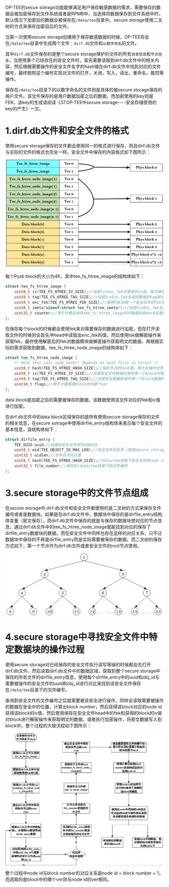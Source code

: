 OP-TEE的secue sotrage功能能够满足用户保存敏感数据的需求，需要保存的数据会被加密保存到文件系统或者是RPMB中，当选择将数据保存到文件系统中时，默认情况下加密后的数据会被保存在`/data/tee`目录中。secure storage使用二叉树的方式来保存加密自后的文件。

当第一次使用secure storage创建用于保存敏感数据的时候，OP-TEE将会在`/data/tee`目录中生成两个文件：`dirf.db`文件和`以数字命名`的文件。

其中`dirf.db`文件保存的是整个secure storage保护的文件的所有`目录信息`和`节点信息`，当使用某个已经存在的安全文件时，首先需要读取到dirf.db文件中的相关内容，然后根据需要操作的安全文件名字的hash值在dirf.db文件中找到对应的文件编号，最终按照这个编号实现对文件的打开，关闭，写入，读出，重命名，裁剪等操作。

保存在`/data/tee`目录下的以数字命名的文件则是具体的被secure storage保存的用户文件。该文件保存的是用户数据加密之后的数据。而加密使用的key则是FEK，该key的生成请阅读《37.OP-TEE中secure storage----安全存储使用的key的产生》一文。

# 1.dirf.db文件和安全文件的格式

使用secure storage保存的文件都会使用同一的格式进行保存，而且dirf.db文件与实际的文件的格式也完全一样。安全文件中保存的内容格式如下图所示：

![](image/20170625101108179.png)

每个Pysb block的大小为4K，其中tee_fs_htree_image的结构体如下：

```c
struct tee_fs_htree_image {
	uint8_t iv[TEE_FS_HTREE_IV_SIZE];//加密iv+enc_fek时使用的iv值，每次保存head时会使用随机数更新
	uint8_t tag[TEE_FS_HTREE_TAG_SIZE];//加密iv+Enc_fek生成的数据的tag部分
	uint8_t enc_fek[TEE_FS_HTREE_FEK_SIZE];//使用TSK加密一个安全文件的fek生成的
	uint8_t imeta[sizeof(struct tee_fs_htree_imeta)];//加密iv+Enc_fek生成的数据的imeta部分
	uint32_t counter;//用于计算在保存tee_fs_htree_image的时候是存到ver0还是ver1
};
```
在保存每个block的时候都会使用fek来对需要保存的数据进行加密，而在打开读取文件的时候则会首先冲head中读取出enc_fek的值，然后使用tsk做解密操作来获取fek，最终使用解密后的fek对数据模块做解密操作获取明文的数据，再根据实际的需求获取到数据。tee_fs_htree_node_image的结构体如下：

```c
struct tee_fs_htree_node_image {
	/* Note that calc_node_hash() depends on hash first in struct */
	uint8_t hash[TEE_FS_HTREE_HASH_SIZE];//保存节点的hash值，用于在操作文件的时候找到该文件的head
	uint8_t iv[TEE_FS_HTREE_IV_SIZE];//加密安全文件数据区域中某一个block时使用的iv值，block数据的每次写入都会使用随机数更新
	uint8_t tag[TEE_FS_HTREE_TAG_SIZE];//加密安全数据区域中够一个block数据时生成的ta
	uint16_t flags;//用于计算使用block中的那个ver
};
```

data block是加密之后的需要被保存的数据，该数据使用该文件对应的fek和iv值进行加密。


在dirf.db文件中的data block区域保存的是所有使用secure storage保存的文件的相关信息，在secure sotrage中使用dirfile_entry结构体来表示每个安全文件的基本信息，该结构体如下：

```c
struct dirfile_entry {
	TEE_UUID uuid;//创建该安全文件的TA的UUID
	uint8_t oid[TEE_OBJECT_ID_MAX_LEN];//安全文件的名字（使用secure storage操作是的名字）
	uint32_t oidlen;//文件名字的长度
	uint8_t hash[TEE_FS_HTREE_HASH_SIZE];//data/tee目录下安全文件的root node的hash值
	uint32_t file_number;//保存在/data/tee目录下的文件编号
};
```

# 3.secure storage中的文件节点组成

在secure storage中,dirf.db文件和安全文件都使用的是二叉树的方式来保存文件编号或者是数据块。如果是在dirf.db文件中，数据块中保存的是dirfile_entry结构体变量（密文保存），而dirf.db文件中保存的就是与保存的数据块想对应的节点信息。通过dirf.db文件中的tee_fs_htree_node_image就能找到对应的保存了dirfile_entry数据块的数据。而在安全文件中同样也存在这样的对应关系，只不过数据块中保存的不再是dirfile_entry而是实际需要被保存的数据。而二叉树的保存方式如下，第一个节点作为dirf.db文件或者安全文件的root节点使用。

![](image/20170624151736766.png)

# 4.secure storage中寻找安全文件中特定数据块的操作过程

使用secure storage对已经保存的安全文件执行读写等操的时候都会先打开dirf.db文件，然后读取dirf.db文件中的数据区域，获取到整个secure storage中保存的所有文件的dirfile_entry信息，使用每个dirfile_entry中的uuid和obj_id与需要被操作的安全文件的uuid和obj_id进行对比来找到该安全文件保存在`/data/tee`目录下的文件编号。

查询到安全文件的文件编号之后就需要被该安全进行操作，同样会读取需要被操作的数据在安全中的位置，计算出block number，然后获得该block对应的node id获得该block的iv值，然后使用保存在安全文件head中的fek和获得的block的iv值对block进行解密操作来获取明文的数据，或者执行加密操作，将密文数据写入到block中。整个过程的大致流程如下图所示：

![](image/20170624151843546.png)
整个过程中node id与block number的对应关系是node id = block number + 1，而选取的是block中的哪个ver则与node id的ver相同。